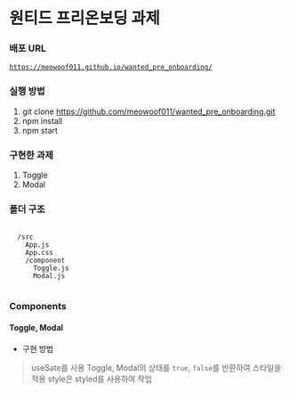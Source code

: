# 원티드 프리온보딩 과제

### 배포 URL
<code>https://meowoof011.github.io/wanted_pre_onboarding/</code>

### 실행 방법
  1. git clone https://github.com/meowoof011/wanted_pre_onboarding.git 
  2. npm install
  3. npm start

### 구현한 과제
  1. Toggle
  2. Modal

### 폴더 구조
<pre>
  <code>
  /src
    App.js
    App.css
    /component
      Toggle.js
      Modal.js
  </code>
</pre>

### Components
#### Toggle, Modal

+ 구현 방법
> useSate를 사용
> Toggle, Modal의 상태를 <code>true</code>, <code>false</code>를 반환하여 스타일을 적용 
> style은 styled를 사용하여 작업

